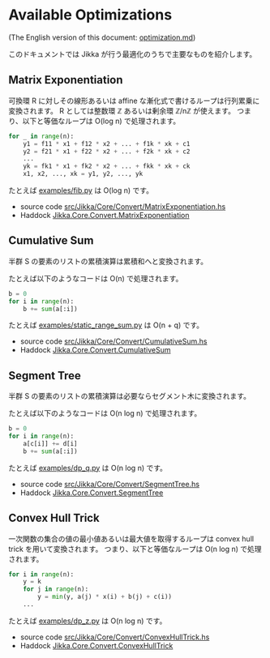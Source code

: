 # Available Optimizations

(The English version of this document: [optimization.md](https://github.com/kmyk/Jikka/blob/master/docs/optimization.md))

このドキュメントでは Jikka が行う最適化のうちで主要なものを紹介します。

## Matrix Exponentiation

可換環 R に対しその線形あるいは affine な漸化式で書けるループは行列累乗に変換されます。
R としては整数環 ℤ あるいは剰余環 ℤ/nℤ が使えます。
つまり、以下と等価なループは O(log n) で処理されます。

```python
for _ in range(n):
    y1 = f11 * x1 + f12 * x2 + ... + f1k * xk + c1
    y2 = f21 * x1 + f22 * x2 + ... + f2k * xk + c2
    ...
    yk = fk1 * x1 + fk2 * x2 + ... + fkk * xk + ck
    x1, x2, ..., xk = y1, y2, ..., yk
```

たとえば [examples/fib.py](https://github.com/kmyk/Jikka/blob/master/examples/fib.py) は O(log n) です。

- source code [src/Jikka/Core/Convert/MatrixExponentiation.hs](https://github.com/kmyk/Jikka/blob/master/src/Jikka/Core/Convert/MatrixExponentiation.hs)
- Haddock [Jikka.Core.Convert.MatrixExponentiation](https://hackage.haskell.org/package/Jikka/docs/Jikka-Core-Convert-MatrixExponentiation.html)

## Cumulative Sum

半群 S の要素のリストの累積演算は累積和へと変換されます。

たとえば以下のようなコードは O(n) で処理されます。

```python
b = 0
for i in range(n):
    b += sum(a[:i])
```

たとえば [examples/static_range_sum.py](https://github.com/kmyk/Jikka/blob/master/examples/static_range_sum.py) は O(n + q) です。

- source code [src/Jikka/Core/Convert/CumulativeSum.hs](https://github.com/kmyk/Jikka/blob/master/src/Jikka/Core/Convert/CumulativeSum.hs)
- Haddock [Jikka.Core.Convert.CumulativeSum](https://hackage.haskell.org/package/Jikka/docs/Jikka-Core-Convert-CumulativeSum.html)

## Segment Tree

半群 S の要素のリストの累積演算は必要ならセグメント木に変換されます。

たとえば以下のようなコードは O(n log n) で処理されます。

```python
b = 0
for i in range(n):
    a[c[i]] += d[i]
    b += sum(a[:i])
```

たとえば [examples/dp_q.py](https://github.com/kmyk/Jikka/blob/master/examples/dp_q.py) は O(n log n) です。

- source code [src/Jikka/Core/Convert/SegmentTree.hs](https://github.com/kmyk/Jikka/blob/master/src/Jikka/Core/Convert/SegmentTree.hs)
- Haddock [Jikka.Core.Convert.SegmentTree](https://hackage.haskell.org/package/Jikka/docs/Jikka-Core-Convert-SegmentTree.html)

## Convex Hull Trick

一次関数の集合の値の最小値あるいは最大値を取得するループは convex hull trick を用いて変換されます。
つまり、以下と等価なループは O(n log n) で処理されます。

```python
for i in range(n):
    y = k
    for j in range(n):
        y = min(y, a(j) * x(i) + b(j) + c(i))
    ...
```

たとえば [examples/dp_z.py](https://github.com/kmyk/Jikka/blob/master/examples/dp_z.py) は O(n log n) です。

- source code [src/Jikka/Core/Convert/ConvexHullTrick.hs](https://github.com/kmyk/Jikka/blob/master/src/Jikka/Core/Convert/ConvexHullTrick.hs)
- Haddock [Jikka.Core.Convert.ConvexHullTrick](https://hackage.haskell.org/package/Jikka/docs/Jikka-Core-Convert-ConvexHullTrick.html)
